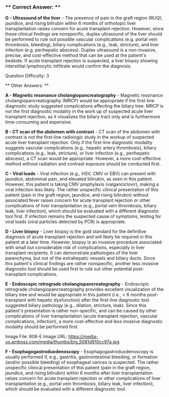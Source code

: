 ### ** Correct Answer: **

**G - Ultrasound of the liver** - The presence of pain in the graft region (RUQ), jaundice, and rising bilirubin within 6 months of orthotopic liver transplantation raises concern for acute transplant rejection. However, since these clinical findings are nonspecific, duplex ultrasound of the liver should be performed to rule out possible vascular complications (e.g. portal vein thrombosis, bleeding), biliary complications (e.g., leak, stricture), and liver infection (e.g. perihepatic abscess). Duplex ultrasound is a non-invasive, precise, and cost-effective method that can be used at the patient's bedside. If acute transplant rejection is suspected, a liver biopsy showing interstitial lymphocytic infiltrate would confirm the diagnosis.

Question Difficulty: 3

** Other Answers: **

**A - Magnetic resonance cholangiopancreatography** - Magnetic resonance cholangiopancreatography (MRCP) would be appropriate if the first-line diagnostic study suggested complications affecting the biliary tree. MRCP is not the first diagnostic modality in the work up of suspected acute liver transplant rejection, as it visualizes the biliary tract only and is furthermore time-consuming and expensive.

**B - CT scan of the abdomen with contrast** - CT scan of the abdomen with contrast is not the first-line radiologic study in the workup of suspected acute liver transplant rejection. Only if the first-line diagnostic modality suggests vascular complications (e.g., hepatic artery thrombosis), biliary complications (e.g., leak, stricture), or liver infection (e.g., perihepatic abscess), a CT scan would be appropriate. However, a more cost-effective method without radiation and contrast exposure should be conducted first.

**C - Viral loads** - Viral infection (e.g., HSV, CMV or EBV) can present with jaundice, abdominal pain, and elevated bilirubin, as seen in this patient. However, this patient is taking CMV prophylaxis (valganciclovir), making a viral infection less likely. The rather unspecific clinical presentation of this patient (pain in the graft region, jaundice, and rising bilirubin) without associated fever raises concern for acute transplant rejection or other complications of liver transplantation (e.g., portal vein thrombosis, biliary leak, liver infection), which should be evaluated with a different diagnostic tool first. If infection remains the suspected cause of symptoms, testing for viral loads (viral particles detected by PCR) is appropriate.

**D - Liver biopsy** - Liver biopsy is the gold standard for the definitive diagnosis of acute transplant rejection and will likely be required in this patient at a later time. However, biopsy is an invasive procedure associated with small but considerable risk of complications, especially in liver transplant recipients. It can demonstrate pathologies of the liver parenchyma, but not of the extrahepatic vessels and biliary ducts. Since this patient's clinical findings are rather nonspecific, another less invasive diagnostic tool should be used first to rule out other potential post-transplant complications.

**E - Endoscopic retrograde cholangiopancreatography** - Endoscopic retrograde cholangiopancreatography provides excellent visualization of the biliary tree and would be appropriate in this patient (i.e., < 6 months post-transplant with hepatic dysfunction) after the first-line diagnostic tool suggested biliary pathology (e.g., dilation, stricture, leak). Since this patient's presentation is rather non-specific, and can be caused by other complications of liver transplantation (acute transplant rejection, vascular complications, infection), a more cost-effective and less invasive diagnostic modality should be performed first.

Image File: 808-E
Image URL: https://media-us.amboss.com/media/thumbs/big_5081d910cc97a.jpg

**F - Esophagogastroduodenoscopy** - Esophagogastroduodenoscopy is usually performed if, e.g., gastritis, gastrointestinal bleeding, or formation (and/or possible bleeding) of esophageal varices is suspected. The rather unspecific clinical presentation of this patient (pain in the graft region, jaundice, and rising bilirubin) within 6 months after liver transplantation raises concern for acute transplant rejection or other complications of liver transplantation (e.g., portal vein thrombosis, biliary leak, liver infection), which should be evaluated with a different diagnostic tool.

